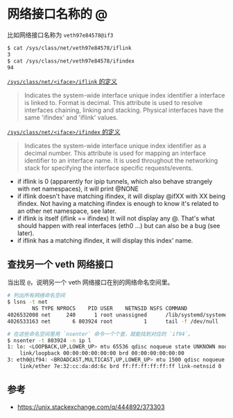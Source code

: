 # 网络接口名称的 @

比如网络接口名称为 `veth97e84578@if3`

```sh
$ cat /sys/class/net/veth97e84578/iflink
3
$ cat /sys/class/net/veth97e84578/ifindex
94
```

[`/sys/class/net/<iface>/iflink` 的定义](https://github.com/torvalds/linux/blob/v5.16-rc4/Documentation/ABI/testing/sysfs-class-net#L199)

> Indicates the system-wide interface unique index identifier a interface is linked to.
> Format is decimal. This attribute is used to resolve interfaces chaining, linking and stacking.
> Physical interfaces have the same 'ifindex' and 'iflink' values.

[`/sys/class/net/<iface>/ifindex` 的定义](https://github.com/torvalds/linux/blob/v5.16-rc4/Documentation/ABI/testing/sysfs-class-net#L188)

> Indicates the system-wide interface unique index identifier as a decimal number.
> This attribute is used for mapping an interface identifier to an interface name.
> It is used throughout the networking stack for specifying the interface specific requests/events.

- if iflink is 0 (apparently for ipip tunnels, which also behave strangely with net namespaces), it will print @NONE
- if iflink doesn't have matching ifindex, it will display @ifXX with XX being ifindex. Not having a matching ifindex is enough to know it's related to an other net namespace, see later.
- if iflink is itself (iflink == ifindex) It will not display any @. That's what should happen with real interfaces (eth0 ...) but can also be a bug (see later).
- if iflink has a matching ifindex, it will display this index' name.

## 查找另一个 veth 网络接口

当出现 `@`，说明另一个 veth 网络接口在别的网络命名空间里。

```sh
# 列出所有网络命名空间
$ lsns -t net
        NS TYPE NPROCS    PID USER    NETNSID NSFS COMMAND
4026532008 net     240      1 root unassigned      /lib/systemd/systemd --system --deserialize 39
4026533163 net       6 803924 root          1      tail -f /dev/null

# 在这些命名空间里用 `nsenter` 命令一个个查，就能找到对应的 `if94`。
$ nsenter -t 803924 -n ip l
1: lo: <LOOPBACK,UP,LOWER_UP> mtu 65536 qdisc noqueue state UNKNOWN mode DEFAULT group default qlen 1000
    link/loopback 00:00:00:00:00:00 brd 00:00:00:00:00:00
3: eth0@if94: <BROADCAST,MULTICAST,UP,LOWER_UP> mtu 1500 qdisc noqueue state UP mode DEFAULT group default
    link/ether 7e:32:cc:da:dd:6c brd ff:ff:ff:ff:ff:ff link-netnsid 0
```

## 参考

- https://unix.stackexchange.com/q/444892/373303
